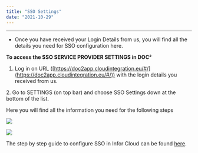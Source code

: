 ```yaml
---
title: "SSO Settings"
date: "2021-10-29"
---
```


* * *

- Once you have received your Login Details from us, you will find all the details you need for SSO configuration here.

**To access the SSO SERVICE PROVIDER SETTINGS in DOC²**

1. Log in on URL ([https://doc2app.cloudintegration.eu/#/](https://doc2app.cloudintegration.eu/#/)) with the login details you received from us.

2\. Go to SETTINGS (on top bar) and choose SSO Settings down at the bottom of the list.

Here you will find all the information you need for the following steps

![](/_images/doc2/DOC²_SSO-Service-Provider-Settings_EN-1024x508.png)

![](/_images/doc2/DOC²_Identity-Service-Provider-Settings_EN-1024x319.png)

The step by step guide to configure SSO in Infor Cloud can be found [here](/doc2/doc2app/configuring-sso-in-cloud/).
